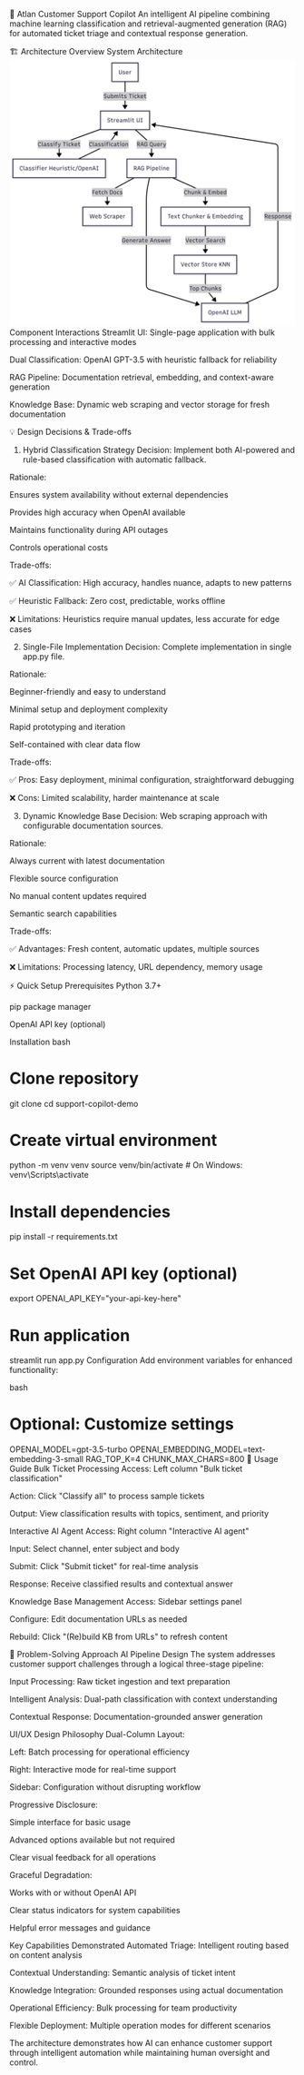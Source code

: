 🤖 Atlan Customer Support Copilot
An intelligent AI pipeline combining machine learning classification and retrieval-augmented generation (RAG) for automated ticket triage and contextual response generation.



🏗️ Architecture Overview
System Architecture
![System Architecture](images/architecture.png)
Component Interactions
Streamlit UI: Single-page application with bulk processing and interactive modes

Dual Classification: OpenAI GPT-3.5 with heuristic fallback for reliability

RAG Pipeline: Documentation retrieval, embedding, and context-aware generation

Knowledge Base: Dynamic web scraping and vector storage for fresh documentation

💡 Design Decisions & Trade-offs
1. Hybrid Classification Strategy
Decision: Implement both AI-powered and rule-based classification with automatic fallback.

Rationale:

Ensures system availability without external dependencies

Provides high accuracy when OpenAI available

Maintains functionality during API outages

Controls operational costs

Trade-offs:

✅ AI Classification: High accuracy, handles nuance, adapts to new patterns

✅ Heuristic Fallback: Zero cost, predictable, works offline

❌ Limitations: Heuristics require manual updates, less accurate for edge cases

2. Single-File Implementation
Decision: Complete implementation in single app.py file.

Rationale:

Beginner-friendly and easy to understand

Minimal setup and deployment complexity

Rapid prototyping and iteration

Self-contained with clear data flow

Trade-offs:

✅ Pros: Easy deployment, minimal configuration, straightforward debugging

❌ Cons: Limited scalability, harder maintenance at scale

3. Dynamic Knowledge Base
Decision: Web scraping approach with configurable documentation sources.

Rationale:

Always current with latest documentation

Flexible source configuration

No manual content updates required

Semantic search capabilities

Trade-offs:

✅ Advantages: Fresh content, automatic updates, multiple sources

❌ Limitations: Processing latency, URL dependency, memory usage

⚡ Quick Setup
Prerequisites
Python 3.7+

pip package manager

OpenAI API key (optional)

Installation
bash
# Clone repository
git clone <repository-url>
cd support-copilot-demo

# Create virtual environment
python -m venv venv
source venv/bin/activate  # On Windows: venv\Scripts\activate

# Install dependencies
pip install -r requirements.txt

# Set OpenAI API key (optional)
export OPENAI_API_KEY="your-api-key-here"

# Run application
streamlit run app.py
Configuration
Add environment variables for enhanced functionality:

bash
# Optional: Customize settings
OPENAI_MODEL=gpt-3.5-turbo
OPENAI_EMBEDDING_MODEL=text-embedding-3-small
RAG_TOP_K=4
CHUNK_MAX_CHARS=800
🚀 Usage Guide
Bulk Ticket Processing
Access: Left column "Bulk ticket classification"

Action: Click "Classify all" to process sample tickets

Output: View classification results with topics, sentiment, and priority

Interactive AI Agent
Access: Right column "Interactive AI agent"

Input: Select channel, enter subject and body

Submit: Click "Submit ticket" for real-time analysis

Response: Receive classified results and contextual answer

Knowledge Base Management
Access: Sidebar settings panel

Configure: Edit documentation URLs as needed

Rebuild: Click "(Re)build KB from URLs" to refresh content

🎯 Problem-Solving Approach
AI Pipeline Design
The system addresses customer support challenges through a logical three-stage pipeline:

Input Processing: Raw ticket ingestion and text preparation

Intelligent Analysis: Dual-path classification with context understanding

Contextual Response: Documentation-grounded answer generation

UI/UX Design Philosophy
Dual-Column Layout:

Left: Batch processing for operational efficiency

Right: Interactive mode for real-time support

Sidebar: Configuration without disrupting workflow

Progressive Disclosure:

Simple interface for basic usage

Advanced options available but not required

Clear visual feedback for all operations

Graceful Degradation:

Works with or without OpenAI API

Clear status indicators for system capabilities

Helpful error messages and guidance

Key Capabilities Demonstrated
Automated Triage: Intelligent routing based on content analysis

Contextual Understanding: Semantic analysis of ticket intent

Knowledge Integration: Grounded responses using actual documentation

Operational Efficiency: Bulk processing for team productivity

Flexible Deployment: Multiple operation modes for different scenarios

The architecture demonstrates how AI can enhance customer support through intelligent automation while maintaining human oversight and control.

